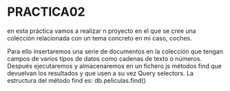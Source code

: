 # PRACTICA02
en esta práctica vamos a realizar n proyecto en el que se cree una colección relacionada con un tema concreto en mi caso, coches.

Para ello insertaremos una serie de documentos en la colección que tengan campos de varios tipos de datos como cadenas de texto o números.
Después ejecutaremos y almacenaremos en un fichero js métodos find que devuelvan los resultados y que usen a su vez Query selectors.
La estructura del método find es:
db.peliculas.find()